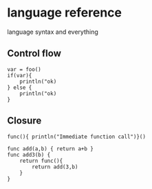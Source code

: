 # language reference
language syntax and everything

## Control flow
```
var = foo()
if(var){
    println("ok)
} else {
    println("ok)
}
```

## Closure
```
func(){ println("Immediate function call")}()

func add(a,b) { return a+b }
func add3(b) { 
    return func(){ 
        return add(3,b) 
    }
}
```
